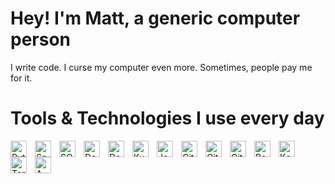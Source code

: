 # Hey! I'm Matt, a generic computer person

I write code. I curse my computer even more. Sometimes, people pay me for it.

# Tools & Technologies I use every day
<p float="left">
  <img align="left" alt="Python" width="26px" src="https://cdn.jsdelivr.net/gh/devicons/devicon/icons/python/python-original-wordmark.svg" style="padding-right:10px;" />
  <img align="left" alt="Spark" width="26px" src="https://spark.apache.org/images/spark-logo-trademark.png" style="padding-right:10px;" />
  <img align="left" alt="SQL" width="26px" src="https://cdn-icons-png.flaticon.com/512/2772/2772149.png" style="padding-right:10px;" />
  <img align="left" alt="Docker" width="26px" src="https://cdn.jsdelivr.net/gh/devicons/devicon/icons/docker/docker-original.svg" style="padding-right:10px;" />
  <img align="left" alt="Docker compose" width="26px" src="https://raw.githubusercontent.com/docker/compose/v2/logo.png" style="padding-right:10px;" />
  <img align="left" alt="Kubernetes" width="26px" src="https://cdn.jsdelivr.net/gh/devicons/devicon/icons/kubernetes/kubernetes-plain.svg" style="padding-right:10px;" />
  <img align="left" alt="Jenkins" width="26px" src="https://cdn.jsdelivr.net/gh/devicons/devicon/icons/jenkins/jenkins-original.svg" style="padding-right:10px;" />
  <img align="left" alt="Git" width="26px" src="https://cdn.jsdelivr.net/gh/devicons/devicon/icons/git/git-original.svg" style="padding-right:10px;" />
  <img align="left" alt="GitHub" width="26px" src="https://user-images.githubusercontent.com/3369400/139447912-e0f43f33-6d9f-45f8-be46-2df5bbc91289.png" style="padding-right:10px;" />
  <img align="left" alt="GitHub Actions" width="26px" src="https://avatars.githubusercontent.com/u/44036562?s=280&v=4" style="padding-right:10px;" />
  <img align="left" alt="Bash" width="26px" src="https://cdn-icons-png.flaticon.com/512/37/37759.png" style="padding-right:10px;" />
  <img align="left" alt="Kafka" width="26px" src="https://cdn.icon-icons.com/icons2/2699/PNG/512/apache_kafka_vertical_logo_icon_169585.png" style="padding-right:10px;" />
  <img align="left" alt="Terraform" width="26px" src="https://cdn.jsdelivr.net/gh/devicons/devicon/icons/terraform/terraform-original-wordmark.svg" style="padding-right:10px;" />
  <img align="left" alt="AWS" width="26px" src="https://cdn2.iconfinder.com/data/icons/amazon-aws-stencils/100/Non-Service_Specific_copy__AWS_Cloud-512.png" style="padding-right:10px;" />
</p>
